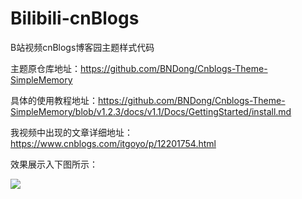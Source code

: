 # Bilibili-cnBlogs
B站视频cnBlogs博客园主题样式代码

主题原仓库地址：https://github.com/BNDong/Cnblogs-Theme-SimpleMemory

具体的使用教程地址：https://github.com/BNDong/Cnblogs-Theme-SimpleMemory/blob/v1.2.3/docs/v1.1/Docs/GettingStarted/install.md

我视频中出现的文章详细地址：https://www.cnblogs.com/itgoyo/p/12201754.html

效果展示入下图所示：

![](https://cdn.jsdelivr.net/gh/itgoyo/PicGoRes@master/img/cnblogs_page.png)